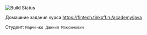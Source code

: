 ![Build Status](https://github.com/Daniil4639/Tinkoff_Repository/actions/workflows/build.yml/badge.svg)

Домашние задания курса https://fintech.tinkoff.ru/academy/java

Студент: `Марченко Даниил Максимович`
